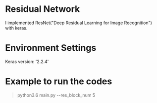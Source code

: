 # Residual Network
I implemented ResNet("Deep Residual Learning for Image Recognition") with keras. 
# Environment Settings
Keras version: '2.2.4'
# Example to run the codes
> python3.6 main.py --res_block_num 5
